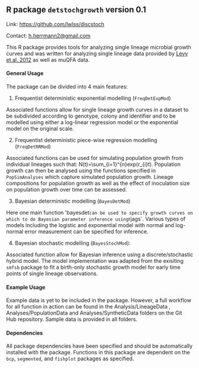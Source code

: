 ## R package `detstochgrowth` version 0.1

Link: https://github.com/lwlss/discstoch

Contact: h.herrmann2@gmail.com 

This R package provides tools for analyzing single lineage microbial growth curves and was written for analyzing single 
lineage data provided by [Levy et al. 2012](http://journals.plos.org/plosbiology/article?id=10.1371%2Fjournal.pbio.1001325) 
as well as muQFA data. 

#### General Usage

The package can be divided into 4 main features:

1. Frequentist deterministic exponential modelling (`FreqDetExpMod`)

Associated functions allow for single lineage growth curves in a dataset to be subdivided according to genotype,
colony and identifier and to be modelled using either a log-linear regression model or the exponential model on the original scale.

2. Frequentist deterministic piece-wise regression modelling (`FreqDetRRMod`)

Associated functions can be used for simulating population growth from individual lineages such that: N(t)=\sum_{i=1}^{n}exp(r_{i}t).
Population growth can then be analysed using the functions specified in `PopSimAnalyses` which capture simulated population growth.
Lineage compositions for population growth as well as the effect of inoculation size on population growth over time can be assessed.

3. Bayesian deterministic modelling (`BayesDetMod`)

Here one main function 'bayesdet` can be used to specify growth curves on which to do Bayesian parameter inference using `rjags`.
Various types of models including the logistic and exponential model with normal and log-normal error measurement can be specified for inference.

4. Bayesian stochastic modelling (`BayesStochMod`): 

Associated function allow for Bayesian inference using a discrete/stochastic hybrid model. 
The model implementation was adapted from the exisiting `smfsb` package to fit a birth-only stochastic growth model
for early time points of single lineage observations. 

#### Example Usage 

Example data is yet to be included in the package. However, a full workflow for all function in action can be found in the 
Analysis/LineageData , Analyses/PopulationData and Analyses/SyntheticData folders on the Git Hub repository. 
Sample data is provided in all folders. 

#### Dependencies

All package dependencies have been specified and should be automatically installed with the package. Functions in this
package are dependent on the `bcp`, `segmented`, and `fishplot` packages as specified. 
